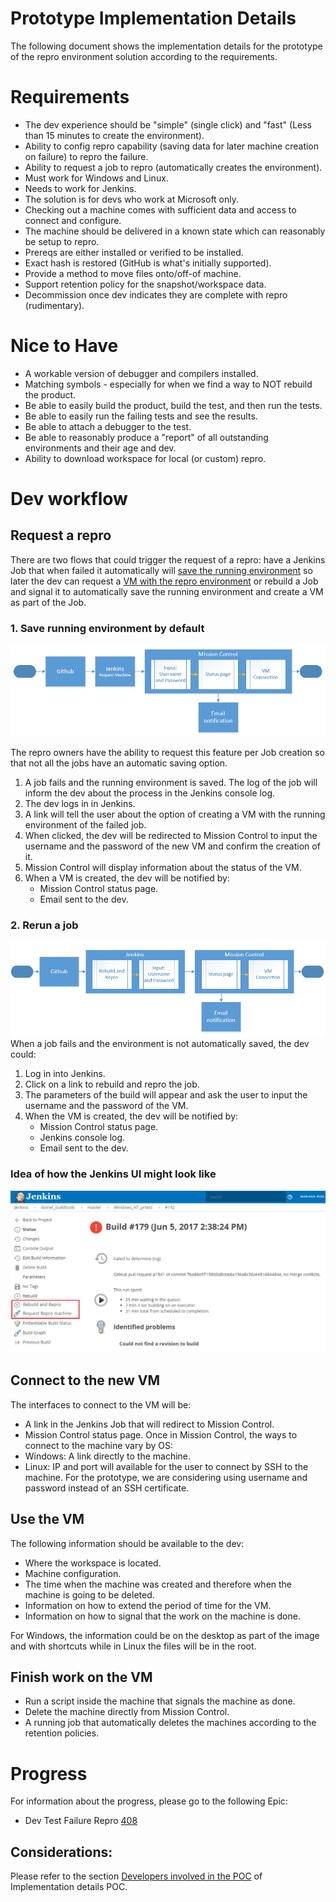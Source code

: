 #  Prototype Implementation Details
The following document shows the implementation details for the prototype of the repro environment solution according to the requirements.

# Requirements
- The dev experience should be "simple" (single click) and "fast" (Less than 15 minutes to create the environment).
- Ability to config repro capability (saving data for later machine creation on failure) to repro the failure.
- Ability to request a job to repro (automatically creates the environment).
- Must work for Windows and Linux.
- Needs to work for Jenkins.
- The solution is for devs who work at Microsoft only.
- Checking out a machine comes with sufficient data and access to connect and configure.
- The machine should be delivered in a known state which can reasonably be setup to repro.
- Prereqs are either installed or verified to be installed.
- Exact hash is restored (GitHub is what's initially supported).
- Provide a method to move files onto/off-of machine.
- Support retention policy for the snapshot/workspace data.
- Decommission once dev indicates they are complete with repro (rudimentary).

# Nice to Have
- A workable version of debugger and compilers installed.
- Matching symbols - especially for when we find a way to NOT rebuild the product.
- Be able to easily build the product, build the test, and then run the tests.
- Be able to easily run the failing tests and see the results.
- Be able to attach a debugger to the test.
- Be able to reasonably produce a "report" of all outstanding environments and their age and dev.
- Ability to download workspace for local (or custom) repro.

# Dev workflow

## Request a repro
There are two flows that could trigger the request of a repro: have a Jenkins Job that when failed it automatically will [save the running environment](https://github.com/dotnet/core-eng/blob/master/Documentation/Project-Docs/Repro%20Environment/Implementation%20Details%20POC.md#2-save-running-environment) so later the dev can request a [VM with the repro environment](https://github.com/dotnet/core-eng/blob/master/Documentation/Project-Docs/Repro%20Environment/Implementation%20Details%20POC.md#4-create-vm-with-repro-environment) or rebuild a Job and signal it to automatically save the running environment and create a VM as part of the Job.

### 1. Save running environment by default
![](./Scenario1.png?raw=true)

The repro owners have the ability to request this feature per Job creation so that not all the jobs have an automatic saving option.
1) A job fails and the running environment is saved. The log of the job will inform the dev about the process in the Jenkins console log.
2) The dev logs in in Jenkins.
3) A link will tell the user about the option of creating a VM with the running environment of the failed job.
4) When clicked, the dev will be redirected to Mission Control to input the username and the password of the new VM and confirm the creation of it.
5) Mission Control will display information about the status of the VM.
6) When a VM is created, the dev will be notified by:
    - Mission Control status page.
    - Email sent to the dev.

### 2. Rerun a job
![](./Scenario2.png?raw=true)
When a job fails and the environment is not automatically saved, the dev could:
1) Log in into Jenkins.
2) Click on a link to rebuild and repro the job.
3) The parameters of the build will appear and ask the user to input the username and the password of the VM.
4) When the VM is created, the dev will be notified by:
    - Mission Control status page.
    - Jenkins console log.
    - Email sent to the dev.

### Idea of how the Jenkins UI might look like
![](./JenkinsUI.png?raw=true)

## Connect to the new VM
The interfaces to connect to the VM will be:
- A link in the Jenkins Job that will redirect to Mission Control.
-  Mission Control status page.
Once in Mission Control, the ways to connect to the machine vary by OS:
- Windows: A link directly to the machine.
- Linux: IP and port will available for the user to connect by SSH to the machine. For the prototype, we are considering using username and password instead of an SSH certificate.

## Use the VM
The following information should be available to the dev:
- Where the workspace is located.
- Machine configuration.
- The time when the machine was created and therefore when the machine is going to be deleted.
- Information on how to extend the period of time for the VM.
- Information on how to signal that the work on the machine is done.

For Windows, the information could be on the desktop as part of the image and with shortcuts while in Linux the files will be in the root.

## Finish work on the VM
- Run a script inside the machine that signals the machine as done.
- Delete the machine directly from Mission Control.
- A running job that automatically deletes the machines according to the retention policies.

# Progress
For information about the progress, please go to the following Epic:
- Dev Test Failure Repro [408](https://github.com/dotnet/core-eng/issues/408)

## Considerations:
Please refer to the section [Developers involved in the POC](https://github.com/dotnet/core-eng/blob/master/Documentation/Project-Docs/Repro%20Environment/Implementation%20Details%20POC.md#developers-involved-in-the-poc) of Implementation details POC.
